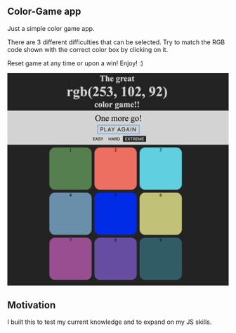 ## Color-Game app

Just a simple color game app.

There are 3 different difficulties that can be selected. Try to match the RGB code shown with the
correct color box by clicking on it.

Reset game at any time or upon a win! Enjoy! :)

![Color Game](https://github.com/mezmon/Color-Game/blob/master/images/Screen%20Shot%202018-06-29%20at%205.22.02%20PM.png?raw=true)

## Motivation

I built this to test my current knowledge and to expand on my JS skills.
